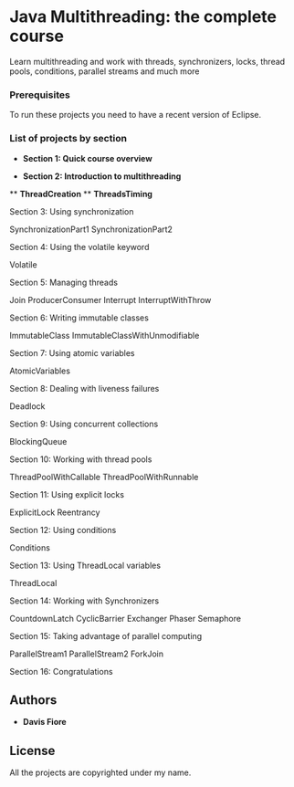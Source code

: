 # Java Multithreading: the complete course

Learn multithreading and work with threads, synchronizers, locks, thread pools, conditions, parallel streams and much more

### Prerequisites

To run these projects you need to have a recent version of Eclipse.

### List of projects by section


* **Section 1: Quick course overview**

* **Section 2: Introduction to multithreading**

** **ThreadCreation**
** **ThreadsTiming**

Section 3: Using synchronization

SynchronizationPart1
SynchronizationPart2

Section 4: Using the volatile keyword

Volatile

Section 5: Managing threads

Join
ProducerConsumer
Interrupt
InterruptWithThrow

Section 6: Writing immutable classes

ImmutableClass
ImmutableClassWithUnmodifiable

Section 7: Using atomic variables

AtomicVariables

Section 8: Dealing with liveness failures

Deadlock

Section 9: Using concurrent collections

BlockingQueue

Section 10: Working with thread pools

ThreadPoolWithCallable
ThreadPoolWithRunnable

Section 11: Using explicit locks

ExplicitLock
Reentrancy

Section 12: Using conditions

Conditions

Section 13: Using ThreadLocal variables

ThreadLocal

Section 14: Working with Synchronizers

CountdownLatch
CyclicBarrier
Exchanger
Phaser
Semaphore

Section 15: Taking advantage of parallel computing

ParallelStream1
ParallelStream2
ForkJoin

Section 16: Congratulations


## Authors

* **Davis Fiore**

## License

All the projects are copyrighted under my name.
